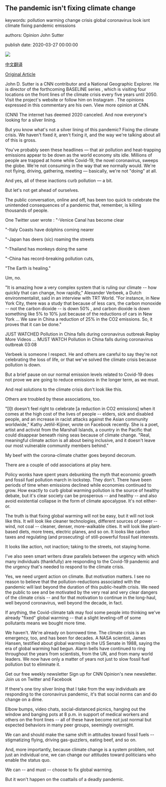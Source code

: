 ## The pandemic isn't fixing climate change

keywords: pollution warming change crisis global coronavirus look isnt climate fixing pandemic emissions

authors: Opinion John Sutter

publish date: 2020-03-27 00:00:00

![](https://cdn.cnn.com/cnnnext/dam/assets/200316111459-china-pollution-super-tease.jpg)

[中文翻译](The%20pandemic%20isn%27t%20fixing%20climate%20change_zh.md)

[Original Article](https://edition.cnn.com/2020/03/27/opinions/pandemic-not-fixing-climate-change-sutter/index.html)

John D. Sutter is a CNN contributor and a National Geographic Explorer. He is director of the forthcoming BASELINE series , which is visiting four locations on the front lines of the climate crisis every five years until 2050. Visit the project's website or follow him on Instagram . The opinions expressed in this commentary are his own. View more opinion at CNN.

(CNN) The internet has deemed 2020 canceled. And now everyone's looking for a silver lining.

But you know what's not a silver lining of this pandemic? Fixing the climate crisis. We haven't fixed it, aren't fixing it, and the way we're talking about all of this is gross.

You've probably seen these headlines — that air pollution and heat-trapping emissions appear to be down as the world economy sits idle. Millions of people are trapped at home while Covid-19, the novel coronavirus, sweeps the globe. We're not consuming in the way that we normally would. We're not flying, driving, gathering, meeting — basically, we're not "doing" at all.

And yes, all of these inactions curb pollution — a bit.

But let's not get ahead of ourselves.

The public conversation, online and off, has been too quick to celebrate the unintended consequences of a pandemic that, remember, is killing thousands of people.

One Twitter user wrote : "-Venice Canal has become clear

"-Italy Coasts have dolphins coming nearer

"-Japan has deers (sic) roaming the streets

"-Thailand has monkeys doing the same

"-China has record-breaking pollution cuts,

"The Earth is healing."

Um, no.

"It is amazing how a very complex system that is ruling our climate -- how quickly that can change, how rapidly," Alexander Verbeek, a Dutch environmentalist, said in an interview with TRT World. "For instance, in New York City, there was a study that because of less cars, the carbon monoxide -- not the carbon dioxide -- is down 50% , and carbon dioxide is down something like 5% to 10% just because of the reductions of cars in New York ... We saw in China a reduction of 25% in the CO2 emissions. So, it proves that it can be done."

JUST WATCHED Pollution in China falls during coronavirus outbreak Replay More Videos ... MUST WATCH Pollution in China falls during coronavirus outbreak 03:08

Verbeek is someone I respect. He and others are careful to say they're not celebrating the loss of life, or that we've solved the climate crisis because pollution is down.

But a brief pause on our normal emission levels related to Covid-19 does not prove we are going to reduce emissions in the longer term, as we must.

And real solutions to the climate crisis don't look like this.

Others are troubled by these associations, too.

"[I]t doesn't feel right to celebrate [a reduction in CO2 emissions] when it comes at the high cost of the lives of people -- elders, sick and disabled people, and an increase in racist attacks against the Asian community worldwide," Kathy Jetñil-Kijiner, wrote on Facebook recently. She is a poet, artist and activist from the Marshall Islands, a country in the Pacific that could disappear beneath rising seas because of climate change. "Real, meaningful climate action is all about being inclusive, and it doesn't leave our most vulnerable community members behind."

My beef with the corona-climate chatter goes beyond decorum.

There are a couple of odd associations at play here.

Policy wonks have spent years debunking the myth that economic growth and fossil fuel pollution march in lockstep. They don't. There have been periods of time when emissions declined while economies continued to grow. How exactly to curb global warming pollution is the source of healthy debate, but it's clear society can be prosperous -- and healthy -- and also avoid existential collapse in the form of climate apocalypse. It's not either-or.

The truth is that fixing global warming will not be easy, but it will not look like this. It will look like cleaner technologies, different sources of power -- wind, not coal -- cleaner, denser, more-walkable cities. It will look like plant-based diets, more trees, electric planes, and so on. It looks like carbon taxes and regulating (and prosecuting) of still-powerful fossil fuel interests.

It looks like action, not inaction; taking to the streets, not staying home.

I've also seen smart writers draw parallels between the urgency with which many individuals (thankfully) are responding to the Covid-19 pandemic and the urgency that's needed to respond to the climate crisis.

Yes, we need urgent action on climate. But motivation matters. I see no reason to believe that the pollution-reductions associated with the pandemic will last beyond the duration of this public-health crisis. We need the public to see and be motivated by the very real and very clear dangers of the climate crisis -- and for that motivation to continue in the long-haul, well beyond coronavirus, well beyond the decade, in fact.

If anything, the Covid-climate talk may fool some people into thinking we've already "fixed" global warming -- that a slight leveling-off of some pollutants means we bought more time.

We haven't. We're already on borrowed time. The climate crisis is an emergency, too, and has been for decades. A NASA scientist, James Hansen, testified about global warming in the US Senate in 1988, saying the era of global warming had begun. Alarm bells have continued to ring throughout the years from scientists, from the UN, and from many world leaders. We now have only a matter of years not just to slow fossil fuel pollution but to eliminate it.

Get our free weekly newsletter Sign up for CNN Opinion's new newsletter. Join us on Twitter and Facebook

If there's one tiny silver lining that I take from the way individuals are responding to the coronavirus pandemic, it's that social norms can and do change on a dime.

Elbow bumps, video chats, social-distanced picnics, hanging out the window and banging pots at 8 p.m. in support of medical workers and others on the front lines -- all of these have become not just normal but expected behaviors in many peer groups, seemingly overnight.

We can and should make the same shift in attitudes toward fossil fuels -- stigmatizing flying, driving gas-guzzlers, eating beef, and so on.

And, more importantly, because climate change is a system problem, not just an individual one, we can change our attitudes toward politicians who enable the status quo.

We can -- and must -- choose to fix global warming.

But it won't happen on the coattails of a deadly pandemic.
